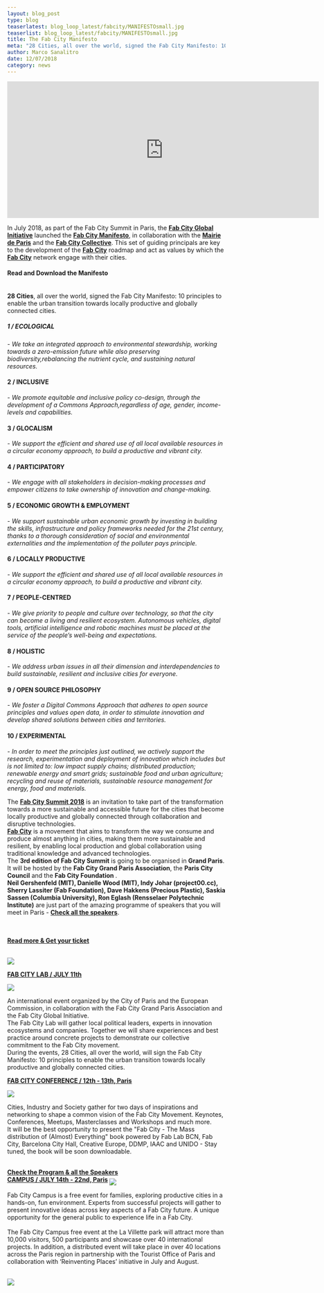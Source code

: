 ```yaml
---
layout: blog_post
type: blog
teaserlatest: blog_loop_latest/fabcity/MANIFESTOsmall.jpg
teaserlist: blog_loop_latest/fabcity/MANIFESTOsmall.jpg
title: The Fab City Manifesto
meta: "28 Cities, all over the world, signed the Fab City Manifesto: 10 principles to enable the urban transition towards locally productive and globally connected cities."
author: Marco Sanalitro
date: 12/07/2018 
category: news
---
```


<iframe width="720" height="315" src="https://www.youtube.com/embed/RvpHm3oaJkk" frameborder="0" allow="autoplay; encrypted-media" allowfullscreen></iframe>
<br>


In July 2018, as part of the Fab City Summit in Paris, the <strong><a href="http://fab.city/">Fab City Global Initiative</a></strong> launched the <strong><a href="https://fab.city/documents/Manifesto.pdf">Fab City Manifesto</a></strong>, in collaboration with the <strong><a href="https://www.paris.fr/">Mairie de Paris</a></strong> and the <strong><a href="http://fab.city/">Fab City Collective</a></strong>. This set of guiding principals are key to the development of the <strong><a href="http://fab.city/">Fab City</a></strong> roadmap and act as values by which the <strong><a href="http://fab.city/">Fab City</a></strong> network engage with their cities.
<br>
<h4>Read and Download the Manifesto</h4>
<br>
<strong>28 Cities</strong>, all over the world, signed the Fab City Manifesto: 10 principles to enable the urban transition towards locally productive and globally connected cities.

<h5>1 / ECOLOGICAL</h5> - <i>We take an integrated approach to environmental stewardship, working towards a zero-emission future while also preserving biodiversity,rebalancing the nutrient cycle, and sustaining natural resources.</i>
<br>
<h4>2 / INCLUSIVE</h4> - <i>We promote equitable and inclusive policy co-design, through the development of a Commons Approach,regardless of age, gender, income-levels and capabilities.</i>
<br>
<h4>3 / GLOCALISM</h4> - <i>We support the efficient and shared use of all local available resources in a circular economy approach, to build a productive and vibrant city.</i>
<br>
<h4>4 / PARTICIPATORY</h4> - <i>We engage with all stakeholders in decision-making processes and empower citizens to take ownership of innovation and change-making.</i>
<br>
<h4>5 / ECONOMIC GROWTH & EMPLOYMENT</h4> - <i>We support sustainable urban economic growth by investing in building the skills, infrastructure and policy frameworks needed for the 21st century, thanks to a thorough consideration of social and environmental externalities and the implementation of the polluter pays principle.</i>
<br>
<h4>6 / LOCALLY PRODUCTIVE</h4> - <i>We support the efficient and shared use of all local available resources in a circular economy approach, to build a productive and vibrant city.</i>
<br>
<h4>7 / PEOPLE-CENTRED</h4> - <i>We give priority to people and culture over technology, so that the city can become a living and resilient ecosystem. Autonomous vehicles, digital tools, artificial intelligence and robotic machines must be placed at the service of the people’s well-being and expectations.</i>
<br>
<h4>8 / HOLISTIC</h4> - <i>We address urban issues in all their dimension and interdependencies to build sustainable, resilient and inclusive cities for everyone.</i>
<br>
<h4>9 / OPEN SOURCE PHILOSOPHY</h4> - <i>We foster a Digital Commons Approach that adheres to open source principles and values open data, in order to stimulate innovation and develop shared solutions between cities and territories.</i>
<br>
<h4>10 / EXPERIMENTAL</h4> - <i>In order to meet the principles just outlined, we actively support the research, experimentation and deployment of innovation which includes but is not limited to: low impact supply chains; distributed production; renewable energy and smart grids; sustainable food and urban agriculture; recycling and reuse of materials, sustainable resource management for energy, food and materials.</i>
<br>

The <strong><a href="https://summit.fabcity.paris/">Fab City Summit 2018</a></strong> is an invitation to take part of the transformation towards a more sustainable and accessible future for the cities that become locally productive and globally connected through collaboration and disruptive technologies.
<br>
<strong><a href="http://fab.city/">Fab City</a></strong> is a movement that aims to transform the way we consume and produce almost anything in cities, making them more sustainable and resilient, by enabling local production and global collaboration using traditional knowledge and advanced technologies.
<br>
The <strong>3rd edition of Fab City Summit</strong> is going to be organised in <strong>Grand Paris</strong>. It will be hosted by the <strong>Fab City Grand Paris Association</strong>, the <strong>Paris City Council</strong> and the <strong>Fab City Foundation </strong>.
<br>
<strong>Neil Gershenfeld (MIT), Danielle Wood (MIT), Indy Johar (project00.cc), Sherry Lassiter (Fab Foundation), Dave Hakkens (Precious Plastic), Saskia Sassen (Columbia University), Ron Eglash (Rensselaer Polytechnic Institute)</strong> are just part of the amazing programme of speakers that you will meet in Paris - <strong><a href="https://summit.fabcity.paris/speakers/">Check all the speakers</a></strong>.

<br><br>
<strong><a href="https://summit.fabcity.paris/">Read more & Get your ticket</a></strong>

<br>
<img src= "http://www.fablabbcn.org/img/blog/blog_loop_latest/fabcity/fabcitysummit1.jpg" align="middle"> 
<br>


<strong><a href="https://summit.fabcity.paris/fabcitylab/">FAB CITY LAB / JULY 11th</a></strong>


<img src= "http://www.fablabbcn.org/img/blog/blog_loop_latest/fabcity/fabcitysummit4.jpg" align="middle"> 
<br>


An international event organized by the City of Paris and the European Commission, in collaboration with the Fab City Grand Paris Association and the Fab City Global Initiative.
<br>
The Fab City Lab will gather local political leaders, experts in innovation ecosystems and companies. Together we will share experiences and best practice around concrete projects to demonstrate our collective commitment to the Fab City movement. 
<br>
During the events, 28 Cities, all over the world, will sign the Fab City Manifesto: 10 principles to enable the urban transition towards locally productive and globally connected cities.
<br>

<strong><a href="https://summit.fabcity.paris/conference/">FAB CITY CONFERENCE / 12th - 13th, Paris</a></strong>

<img src= "http://www.fablabbcn.org/img/blog/blog_loop_latest/fabcity/fabcitysummit2.jpg" align="middle"> 
<br>

Cities, Industry and Society gather for two days of inspirations and networking to shape a common vision of the Fab City Movement. Keynotes, Conferences, Meetups, Masterclasses and Workshops and much more.
<br>
It will be the best opportunity to present the "Fab City - The Mass distribution of (Almost) Everything" book powered by Fab Lab BCN, Fab City, Barcelona City Hall, Creative Europe, DDMP, IAAC and UNIDO - Stay tuned, the book will be soon downloadable.
<br>


<br>
<strong><a href="https://summit.fabcity.paris/program/">Check the Program & all the Speakers</a></strong>
<br>
<strong><a href="https://summit.fabcity.paris/campus/">CAMPUS / JULY 14th - 22nd, Paris</a></strong>


<img src= "http://www.fablabbcn.org/img/blog/blog_loop_latest/fabcity/fabcitysummit3.jpg" align="middle"> 
<br>

Fab City Campus is a free event for families, exploring productive cities in a hands-on, fun environment. Experts from successful projects will gather to present innovative ideas across key aspects of a Fab City future. A unique opportunity for the general public to experience life in a Fab City.
<br><br>
The Fab City Campus free event at the La Villette park will attract more than 10,000 visitors, 500 participants and showcase over 40 international projects. In addition, a distributed event will take place in over 40 locations across the Paris region in partnership with the Tourist Office of Paris and collaboration with ‘Reinventing Places’ initiative in July and August.


<br>
<img src= "http://www.fablabbcn.org/img/blog/blog_loop_latest/fabcity/fabcitysummit5.jpg" align="middle"> 
<br>




